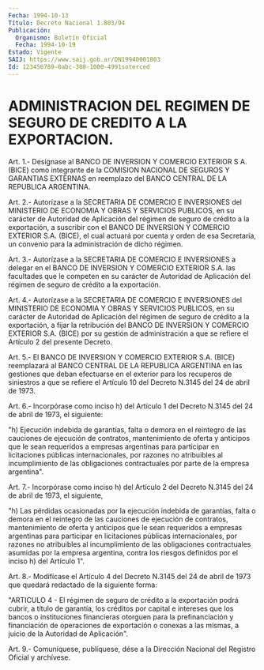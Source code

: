 ```yaml
---
Fecha: 1994-10-13
Título: Decreto Nacional 1.803/94
Publicación:
  Organismo: Boletín Oficial
  Fecha: 1994-10-19
Estado: Vigente
SAIJ: https://www.saij.gob.ar/DN19940001803
Id: 123456789-0abc-308-1000-4991soterced
---
```

# ADMINISTRACION DEL REGIMEN DE SEGURO DE CREDITO A LA EXPORTACION.

<a id="1"></a>
Art. 1.- Desígnase al BANCO DE INVERSION Y COMERCIO EXTERIOR S A. (BICE)  como  integrante  de  la  COMISION NACIONAL DE SEGUROS Y GARANTIAS EXTERNAS en reemplazo del BANCO  CENTRAL  DE LA REPUBLICA ARGENTINA.

<a id="2"></a>
Art.  2.- Autorízase a la SECRETARIA DE COMERCIO E INVERSIONES del MINISTERIO  DE  ECONOMIA  Y  OBRAS  Y SERVICIOS PUBLICOS, en su carácter  de  Autoridad  de  Aplicación del régimen  de  seguro  de crédito a la exportación, a suscribir  con  el BANCO DE INVERSION Y COMERCIO EXTERIOR S.A. (BICE), el cual actuará  por  cuenta y orden de  esa  Secretaría,  un convenio para la administración  de  dicho régimen.

<a id="3"></a>
Art. 3.- Autorízase a la SECRETARIA DE COMERCIO E INVERSIONES a delegar  en  el  BANCO  DE  INVERSION  Y COMERCIO EXTERIOR S.A. las facultades  que  le  competen  en  su  carácter   de  Autoridad  de Aplicación  del  régimen  de  seguro  de  crédito a la exportación.

<a id="4"></a>
Art.  4.- Autorízase a la SECRETARIA DE COMERCIO E INVERSIONES del MINISTERIO  DE  ECONOMIA  Y  OBRAS  Y SERVICIOS PUBLICOS, en su carácter  de  Autoridad  de  Aplicación del régimen  de  seguro  de crédito  a la exportación, a fijar  la  retribución  del  BANCO  DE INVERSION  Y  COMERCIO  EXTERIOR  S.A.  (BICE)  por  su  gestión de administración  a  que  se  refiere  el  Artículo  2  del  presente Decreto.

<a id="5"></a>
Art. 5.- El BANCO DE INVERSION Y COMERCIO EXTERIOR S.A. (BICE) reemplazará  al  BANCO  CENTRAL  DE  LA  REPUBLICA ARGENTINA en las gestiones que deban efectuarse en el exterior  para  los  recuperos de  siniestros  a  que se refiere el Artículo 10 del Decreto N.3145 del 24 de abril de 1973.

<a id="6"></a>
Art. 6.- Incorpórase como inciso h) del Artículo 1 del Decreto N.3145 del 24 de abril de 1973, el siguiente:

"h)  Ejecución  indebida  de  garantías,  falta  o  demora  en  el reintegro de las cauciones de ejecución de contratos, mantenimiento  de  oferta  y  anticipos  que  le  sean requeridos a empresas  argentinas  para  participar  en  licitaciones   públicas internacionales,  por  razones no atribuibles al incumplimiento  de las obligaciones contractuales  por parte de la empresa argentina".

<a id="7"></a>
Art. 7.- Incorpórase como inciso h) del Artículo 2 del Decreto N.3145 del 24 de abril de 1973, el siguiente,

"h)  Las   pérdidas  ocasionadas  por  la  ejecución  indebida  de garantías, falta  o  demora  en  el  reintegro  de las cauciones de ejecución de contratos, mantenimiento de oferta y  anticipos que le sean    requeridos  a  empresas  argentinas  para  participar    en licitaciones  públicas  internacionales, por razones no atribuibles al incumplimiento de las  obligaciones  contractuales  asumidas por la  empresa  argentina, contra los riesgos definidos por el  inciso h) del Artículo 1".

<a id="8"></a>
Art. 8.- Modifícase el Artículo 4 del Decreto N.3145 del 24 de abril  de  1973  que  quedará  redactado  de  la  siguiente  forma:

"ARTICULO  4  -  El  régimen  de seguro de crédito a la exportación podrá cubrir, a título de garantía,  los  créditos  por  capital  e intereses  que los bancos o instituciones financieras otorguen para la prefinanciación  y  financiación de operaciones de exportación o conexas a las mismas, a  juicio  de  la  Autoridad  de Aplicación".

<a id="9"></a>
Art. 9.- Comuníquese, publíquese, dése a la Dirección Nacional del Registro Oficial y archívese.